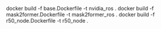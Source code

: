 docker build -f base.Dockerfile -t nvidia_ros .
docker build -f mask2former.Dockerfile -t mask2former_ros .
docker build -f r50_node.Dockerfile -t r50_node .


